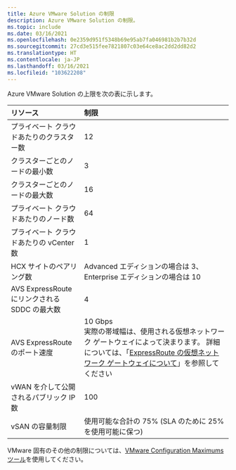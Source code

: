 ```yaml
---
title: Azure VMware Solution の制限
description: Azure VMware Solution の制限。
ms.topic: include
ms.date: 03/16/2021
ms.openlocfilehash: 0e2359d951f5348b69e95ab7fa046981b2b7b32d
ms.sourcegitcommit: 27cd3e515fee7821807c03e64ce8ac2dd2dd82d2
ms.translationtype: HT
ms.contentlocale: ja-JP
ms.lasthandoff: 03/16/2021
ms.locfileid: "103622208"
---
```

<!-- Used in /azure/azure-resource-manager/management/azure-subscription-service-limits.md -->

Azure VMware Solution の上限を次の表に示します。

| **リソース** | **制限** |
| :-- | :-- |
| プライベート クラウドあたりのクラスター数 | 12 |
| クラスターごとのノードの最小数 | 3 |
| クラスターごとのノードの最大数 | 16 |
| プライベート クラウドあたりのノード数 | 64 |
| プライベート クラウドあたりの vCenter 数 | 1  |
| HCX サイトのペアリング数 | Advanced エディションの場合は 3、Enterprise エディションの場合は 10 |
| AVS ExpressRoute にリンクされる SDDC の最大数 | 4 |
| AVS ExpressRoute のポート速度 | 10 Gbps<br />実際の帯域幅は、使用される仮想ネットワーク ゲートウェイによって決まります。 詳細については、「[ExpressRoute の仮想ネットワーク ゲートウェイについて](../../expressroute/expressroute-about-virtual-network-gateways.md)」を参照してください | 
| vWAN を介して公開されるパブリック IP 数 | 100 |
| vSAN の容量制限 | 使用可能な合計の 75% (SLA のために 25% を使用可能に保つ)  |

VMware 固有のその他の制限については、[VMware Configuration Maximums ツール](https://configmax.vmware.com/)を使用してください。

